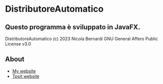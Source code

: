 # DistributoreAutomatico
## Questo programma è sviluppato in JavaFX.

DistributoreAutomatico
(c) 2023 Nicola Bernardi
GNU General Affero Public License v3.0

## About
- [My website](https://nbernardi.tk)
- [Tpsit website](https://tpsit.nbernardi.tk)
